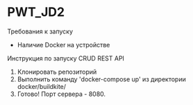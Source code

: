 # PWT_JD2
Требования к запуску
  - Наличие Docker на устройстве
  
Инструкция по запуску CRUD REST API
  1) Клонировать репозиторий
  2) Выполнить команду 'docker-compose up' из директории docker/buildkite/
  3) Готово! Порт сервера - 8080.
